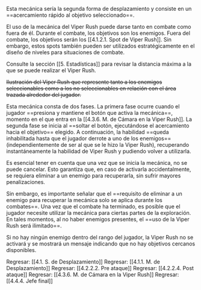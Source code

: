 
Esta mecánica sería la segunda forma de desplazamiento y consiste en un ==acercamiento rápido al objetivo seleccionado==. 

El uso de la mecánica del Viper Rush puede darse tanto en combate como fuera de él. Durante el combate, los objetivos son los enemigos. Fuera del combate, los objetivos serán los [[4.1.2.1. Spot de Viper Rush]]. Sin embargo, estos spots también pueden ser utilizados estratégicamente en el diseño de niveles para situaciones de combate.

Consulte la sección [[5. Estadísticas]] para revisar la distancia máxima a la que se puede realizar el Viper Rush.

~~Ilustración del Viper Rush que represente tanto a los enemigos seleccionables como a los no seleccionables en relación con el área trazada alrededor del jugador.~~

Esta mecánica consta de dos fases. La primera fase ocurre cuando el jugador ==presiona y mantiene el botón que activa la mecánica==, momento en el que entra en la [[4.3.6. M. de Cámara en la Viper Rush]]. La segunda fase se inicia al ==soltar el botón, ejecutándose el acercamiento hacia el objetivo== elegido. A continuación, la habilidad ==queda inhabilitada hasta que el jugador derrote a uno de los enemigos== (independientemente de ser al que se le hizo la Viper Rush), recuperando instantáneamente la habilidad de Viper Rush y pudiendo volver a utilizarla.

Es esencial tener en cuenta que una vez que se inicia la mecánica, no se puede cancelar. Esto garantiza que, en caso de activarla accidentalmente, se requiera eliminar a un enemigo para recuperarla, sin sufrir mayores penalizaciones.
  
Sin embargo, es importante señalar que el ==requisito de eliminar a un enemigo para recuperar la mecánica solo se aplica durante los combates==. Una vez que el combate ha terminado, es posible que el jugador necesite utilizar la mecánica para ciertas partes de la exploración. En tales momentos, al no haber enemigos presentes, el ==uso de la Viper Rush será ilimitado==.

Si no hay ningún enemigo dentro del rango del jugador, la Viper Rush no se activará y se mostrará un mensaje indicando que no hay objetivos cercanos disponibles.


Regresar: [[4.1. S. de Desplazamiento]]
Regresar: [[4.1.1. M. de Desplazamiento]]
Regresar: [[4.2.2.2. Pre ataque]]
Regresar: [[4.2.2.4. Post ataque]]
Regresar: [[4.3.6. M. de Cámara en la Viper Rush]]
Regresar: [[4.4.4. Jefe final]]